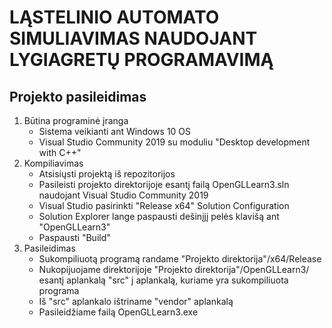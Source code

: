 # LĄSTELINIO AUTOMATO SIMULIAVIMAS NAUDOJANT LYGIAGRETŲ PROGRAMAVIMĄ #

## Projekto pasileidimas ##

1) Būtina programinė įranga 
	- Sistema veikianti ant Windows 10 OS
	- Visual Studio Community 2019 su moduliu "Desktop development with C++"
2) Kompiliavimas
	- Atsisiųsti projektą iš repozitorijos
	- Pasileisti projekto direktorijoje esantį failą OpenGLLearn3.sln naudojant Visual Studio Community 2019
	- Visual Studio pasirinkti "Release x64" Solution Configuration
	- Solution Explorer lange paspausti dešinįjį pelės klavišą ant "OpenGLLearn3"
	- Paspausti "Build"
3) Pasileidimas
	- Sukompiliuotą programą randame "Projekto direktorija"/x64/Release
	- Nukopijuojame direktorijoje "Projekto direktorija"/OpenGLLearn3/ esantį aplankalą "src" į aplankalą, kuriame yra sukompiliuota programa
	- Iš "src" aplankalo ištriname "vendor" aplankalą
	- Pasileidžiame failą OpenGLLearn3.exe